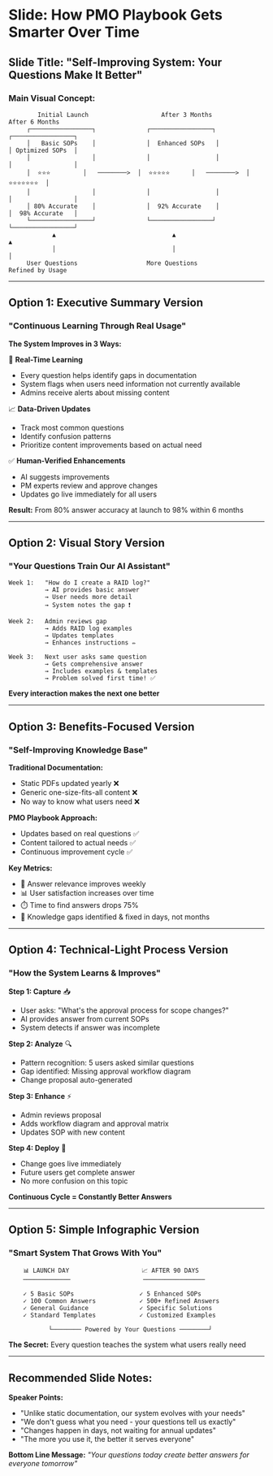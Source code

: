 # Slide: How PMO Playbook Gets Smarter Over Time

## Slide Title: "Self-Improving System: Your Questions Make It Better"

### Main Visual Concept:
```
        Initial Launch                    After 3 Months                    After 6 Months
     ┌─────────────────┐              ┌─────────────────┐              ┌─────────────────┐
     │   Basic SOPs    │              │  Enhanced SOPs   │              │ Optimized SOPs  │
     │                 │              │                  │              │                 │
     │  ⭐⭐⭐         │   ────────>  │  ⭐⭐⭐⭐⭐      │   ────────>  │ ⭐⭐⭐⭐⭐⭐⭐  │
     │                 │              │                  │              │                 │
     │ 80% Accurate    │              │  92% Accurate    │              │  98% Accurate   │
     └─────────────────┘              └─────────────────┘              └─────────────────┘
            ▲                                ▲                                  ▲
            │                                │                                  │
     User Questions                   More Questions                    Refined by Usage
```

---

## Option 1: Executive Summary Version

### **"Continuous Learning Through Real Usage"**

**The System Improves in 3 Ways:**

🔄 **Real-Time Learning**
- Every question helps identify gaps in documentation
- System flags when users need information not currently available
- Admins receive alerts about missing content

📈 **Data-Driven Updates**
- Track most common questions
- Identify confusion patterns
- Prioritize content improvements based on actual need

✅ **Human-Verified Enhancements**
- AI suggests improvements
- PM experts review and approve changes
- Updates go live immediately for all users

**Result:** From 80% answer accuracy at launch to 98% within 6 months

---

## Option 2: Visual Story Version

### **"Your Questions Train Our AI Assistant"**

```
Week 1:   "How do I create a RAID log?"
          → AI provides basic answer
          → User needs more detail
          → System notes the gap ❗

Week 2:   Admin reviews gap
          → Adds RAID log examples
          → Updates templates
          → Enhances instructions ✏️

Week 3:   Next user asks same question
          → Gets comprehensive answer
          → Includes examples & templates
          → Problem solved first time! ✅
```

**Every interaction makes the next one better**

---

## Option 3: Benefits-Focused Version

### **"Self-Improving Knowledge Base"**

**Traditional Documentation:**
- Static PDFs updated yearly ❌
- Generic one-size-fits-all content ❌
- No way to know what users need ❌

**PMO Playbook Approach:**
- Updates based on real questions ✅
- Content tailored to actual needs ✅
- Continuous improvement cycle ✅

**Key Metrics:**
- 🎯 Answer relevance improves weekly
- 📊 User satisfaction increases over time
- ⏱️ Time to find answers drops 75%
- 🔄 Knowledge gaps identified & fixed in days, not months

---

## Option 4: Technical-Light Process Version

### **"How the System Learns & Improves"**

**Step 1: Capture** 📥
- User asks: "What's the approval process for scope changes?"
- AI provides answer from current SOPs
- System detects if answer was incomplete

**Step 2: Analyze** 🔍
- Pattern recognition: 5 users asked similar questions
- Gap identified: Missing approval workflow diagram
- Change proposal auto-generated

**Step 3: Enhance** ⚡
- Admin reviews proposal
- Adds workflow diagram and approval matrix
- Updates SOP with new content

**Step 4: Deploy** 🚀
- Change goes live immediately
- Future users get complete answer
- No more confusion on this topic

**Continuous Cycle = Constantly Better Answers**

---

## Option 5: Simple Infographic Version

### **"Smart System That Grows With You"**

```
    📊 LAUNCH DAY                    📈 AFTER 90 DAYS
    ─────────────                    ─────────────────
    
    ✓ 5 Basic SOPs                  ✓ 5 Enhanced SOPs
    ✓ 100 Common Answers            ✓ 500+ Refined Answers  
    ✓ General Guidance              ✓ Specific Solutions
    ✓ Standard Templates            ✓ Customized Examples
    
           └──────── Powered by Your Questions ────────┘
```

**The Secret:** Every question teaches the system what users really need

---

## Recommended Slide Notes:

**Speaker Points:**
- "Unlike static documentation, our system evolves with your needs"
- "We don't guess what you need - your questions tell us exactly"
- "Changes happen in days, not waiting for annual updates"
- "The more you use it, the better it serves everyone"

**Bottom Line Message:**
*"Your questions today create better answers for everyone tomorrow"*
